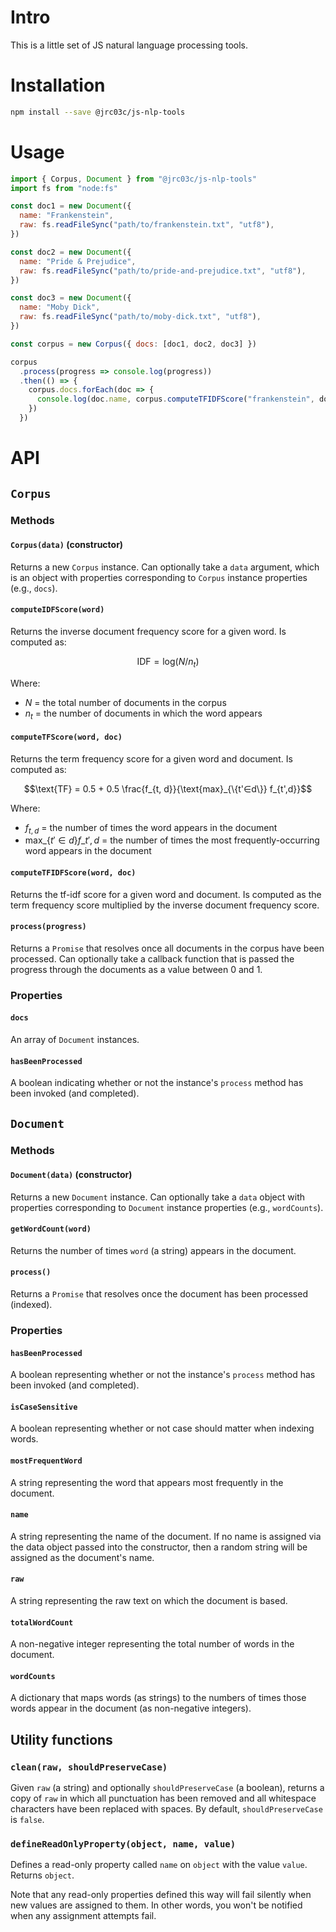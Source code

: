 # Intro

This is a little set of JS natural language processing tools.

# Installation

```bash
npm install --save @jrc03c/js-nlp-tools
```

# Usage

```js
import { Corpus, Document } from "@jrc03c/js-nlp-tools"
import fs from "node:fs"

const doc1 = new Document({
  name: "Frankenstein",
  raw: fs.readFileSync("path/to/frankenstein.txt", "utf8"),
})

const doc2 = new Document({
  name: "Pride & Prejudice",
  raw: fs.readFileSync("path/to/pride-and-prejudice.txt", "utf8"),
})

const doc3 = new Document({
  name: "Moby Dick",
  raw: fs.readFileSync("path/to/moby-dick.txt", "utf8"),
})

const corpus = new Corpus({ docs: [doc1, doc2, doc3] })

corpus
  .process(progress => console.log(progress))
  .then(() => {
    corpus.docs.forEach(doc => {
      console.log(doc.name, corpus.computeTFIDFScore("frankenstein", doc))
    })
  })
```

# API

## `Corpus`

### Methods

#### `Corpus(data)` (constructor)

Returns a new `Corpus` instance. Can optionally take a `data` argument, which is an object with properties corresponding to `Corpus` instance properties (e.g., `docs`).

#### `computeIDFScore(word)`

Returns the inverse document frequency score for a given word. Is computed as:

```math
\text{IDF} = \text{log}(N / n_t)
```

Where:

- $N$ = the total number of documents in the corpus
- $n_t$ = the number of documents in which the word appears

#### `computeTFScore(word, doc)`

Returns the term frequency score for a given word and document. Is computed as:

```math
\text{TF} = 0.5 + 0.5 \frac{f_{t, d}}{\text{max}_{\{t'∈d\}} f_{t',d}}
```

Where:

- $f_{t, d}$ = the number of times the word appears in the document
- $\text{max}\_{\{t'∈d\}} f\_{t',d}$ = the number of times the most frequently-occurring word appears in the document

#### `computeTFIDFScore(word, doc)`

Returns the tf-idf score for a given word and document. Is computed as the term frequency score multiplied by the inverse document frequency score.

#### `process(progress)`

Returns a `Promise` that resolves once all documents in the corpus have been processed. Can optionally take a callback function that is passed the progress through the documents as a value between 0 and 1.

### Properties

#### `docs`

An array of `Document` instances.

#### `hasBeenProcessed`

A boolean indicating whether or not the instance's `process` method has been invoked (and completed).

## `Document`

### Methods

#### `Document(data)` (constructor)

Returns a new `Document` instance. Can optionally take a `data` object with properties corresponding to `Document` instance properties (e.g., `wordCounts`).

#### `getWordCount(word)`

Returns the number of times `word` (a string) appears in the document.

#### `process()`

Returns a `Promise` that resolves once the document has been processed (indexed).

### Properties

#### `hasBeenProcessed`

A boolean representing whether or not the instance's `process` method has been invoked (and completed).

#### `isCaseSensitive`

A boolean representing whether or not case should matter when indexing words.

#### `mostFrequentWord`

A string representing the word that appears most frequently in the document.

#### `name`

A string representing the name of the document. If no name is assigned via the data object passed into the constructor, then a random string will be assigned as the document's name.

#### `raw`

A string representing the raw text on which the document is based.

#### `totalWordCount`

A non-negative integer representing the total number of words in the document.

#### `wordCounts`

A dictionary that maps words (as strings) to the numbers of times those words appear in the document (as non-negative integers).

## Utility functions

### `clean(raw, shouldPreserveCase)`

Given `raw` (a string) and optionally `shouldPreserveCase` (a boolean), returns a copy of `raw` in which all punctuation has been removed and all whitespace characters have been replaced with spaces. By default, `shouldPreserveCase` is `false`.

### `defineReadOnlyProperty(object, name, value)`

Defines a read-only property called `name` on `object` with the value `value`. Returns `object`.

Note that any read-only properties defined this way will fail silently when new values are assigned to them. In other words, you won't be notified when any assignment attempts fail.
